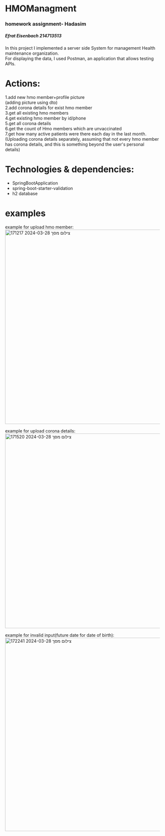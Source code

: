 # HMOManagment
<h3>homework assignment- Hadasim</h3>
<h5>Efrat Eisenbach 214713513</h5>
In this project I implemented a server side System for management Health maintenance organization.<br>
For displaying the data, I used Postman, an application that allows testing APIs.<br>

# Actions:
1.add new hmo member+profile picture<br>
  (adding picture using dto)<br>
2.add corona details for exist hmo member<br>
3.get all existing hmo members<br>
4.get existing hmo member by id/phone<br>
5.get all corona details<br>
6.get the count of Hmo members which are unvaccinated<br>
7.get how many active patients were there each day in the last month.<br>
(Uploading corona details separately, assuming that not every hmo member has corona details, and this is something beyond the user's personal details)<br>

# Technologies & dependencies:
- SpringBootApplication
- spring-boot-starter-validation
- h2 database

# examples
example for upload hmo member:
<img width="632" alt="צילום מסך 2024-03-28 171217" src="https://github.com/efratizen/HMOManagment/assets/148067827/eb5d4219-8643-45bf-85c4-ed876d1b1580">

example for upload corona details:
<img width="633" alt="צילום מסך 2024-03-28 171520" src="https://github.com/efratizen/HMOManagment/assets/148067827/a135b588-eb66-4e67-8eb2-c0af742b3625">

example for invalid input(future date for date of birth):
<img width="629" alt="צילום מסך 2024-03-28 172241" src="https://github.com/efratizen/HMOManagment/assets/148067827/18520ece-fe4f-4fa4-bee6-8a7707a01d8f">






